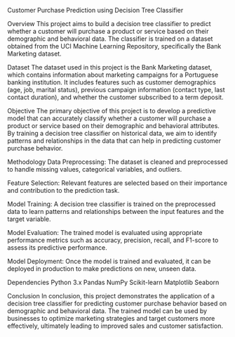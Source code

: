 Customer Purchase Prediction using Decision Tree Classifier

Overview
This project aims to build a decision tree classifier to predict whether a customer will purchase a product or service based on their demographic and behavioral data. The classifier is trained on a dataset obtained from the UCI Machine Learning Repository, specifically the Bank Marketing dataset.

Dataset
The dataset used in this project is the Bank Marketing dataset, which contains information about marketing campaigns for a Portuguese banking institution. It includes features such as customer demographics (age, job, marital status), previous campaign information (contact type, last contact duration), and whether the customer subscribed to a term deposit.

Objective
The primary objective of this project is to develop a predictive model that can accurately classify whether a customer will purchase a product or service based on their demographic and behavioral attributes. By training a decision tree classifier on historical data, we aim to identify patterns and relationships in the data that can help in predicting customer purchase behavior.

Methodology
Data Preprocessing: The dataset is cleaned and preprocessed to handle missing values, categorical variables, and outliers.

Feature Selection: Relevant features are selected based on their importance and contribution to the prediction task.

Model Training: A decision tree classifier is trained on the preprocessed data to learn patterns and relationships between the input features and the target variable.

Model Evaluation: The trained model is evaluated using appropriate performance metrics such as accuracy, precision, recall, and F1-score to assess its predictive performance.

Model Deployment: Once the model is trained and evaluated, it can be deployed in production to make predictions on new, unseen data.

Dependencies
Python 3.x
Pandas
NumPy
Scikit-learn
Matplotlib
Seaborn


Conclusion
In conclusion, this project demonstrates the application of a decision tree classifier for predicting customer purchase behavior based on demographic and behavioral data. The trained model can be used by businesses to optimize marketing strategies and target customers more effectively, ultimately leading to improved sales and customer satisfaction.
